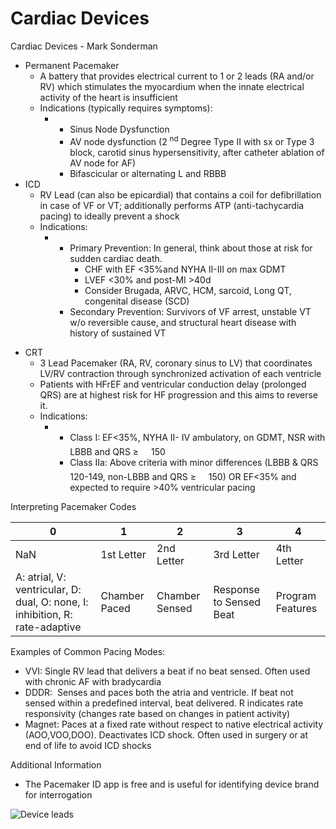 # Cardiac Devices
 
Cardiac Devices - Mark Sonderman

-   Permanent Pacemaker
    -   A
        battery that provides electrical current to 1 or 2 leads (RA
        and/or RV) which stimulates the myocardium when the innate
        electrical activity of the heart is insufficient
    -   Indications (typically requires symptoms):
        -   -   Sinus Node Dysfunction
            -   AV node dysfunction (2 <sup>nd</sup> Degree Type II with
                sx or Type 3 block, carotid sinus hypersensitivity,
                after catheter ablation of AV node for AF)
            -   Bifascicular or alternating L and RBBB
-   ICD
    -   RV Lead (can also be epicardial) that contains a coil for
        defibrillation in case of VF or VT; additionally performs ATP
        (anti-tachycardia pacing) to ideally prevent a shock
    -   Indications:
        -   -   Primary Prevention: In general, think about those at
                risk for sudden cardiac death.
                -   CHF with EF \<35%and NYHA II-III on max GDMT
                -   LVEF \<30% and post-MI >40d
                -   Consider Brugada, ARVC, HCM, sarcoid, Long QT,
                    congenital disease (SCD)
            -   Secondary Prevention: Survivors of VF arrest, unstable
                VT w/o reversible cause, and structural heart disease
                with history of sustained VT

<!-- -->

-   CRT
    -   3 Lead Pacemaker (RA, RV, coronary sinus to LV) that coordinates
        LV/RV contraction through synchronized activation of each
        ventricle
    -   Patients with HFrEF and ventricular conduction delay (prolonged
        QRS) are at highest risk for HF progression and this aims to
        reverse it.
    -   Indications:
        -   -   Class I: EF\<35%, NYHA II- IV ambulatory, on GDMT, NSR
                with LBBB and QRS
                ≥
                <embed src="file:////Users/mjn18/Library/Group%20Containers/UBF8T346G9.Office/TemporaryItems/msohtmlclip/clip_image002.emz" id="_x0000_i1025" style="width:9pt; height:15pt" />
                150
            -   Class IIa: Above criteria with minor differences (LBBB &
                QRS 120-149, non-LBBB and QRS
                ≥
                <embed src="file:////Users/mjn18/Library/Group%20Containers/UBF8T346G9.Office/TemporaryItems/msohtmlclip/clip_image003.emz" id="_x0000_i1025" style="width:9pt; height:15pt" />
                150\) OR EF\<35% and expected to require >40%
                ventricular pacing

Interpreting Pacemaker Codes

| 0                                                                            | 1             | 2              | 3                       | 4                |
|------------------------------------------------------------------------------|---------------|----------------|-------------------------|------------------|
| NaN                                                                          | 1st Letter    | 2nd Letter     | 3rd Letter              | 4th Letter       |
| A: atrial, V: ventricular, D: dual, O: none, I: inhibition, R: rate-adaptive | Chamber Paced | Chamber Sensed | Response to Sensed Beat | Program Features |

Examples of Common Pacing Modes:

-   VVI: Single RV lead that delivers a beat if no beat sensed. Often
    used with chronic AF with bradycardia
-   DDDR:  Senses and paces both the atria and ventricle. If beat not
    sensed within a predefined interval, beat delivered. R indicates
    rate responsivity (changes rate based on changes in patient
    activity)
-   Magnet: Paces at a fixed rate without respect to native electrical
    activity (AOO,VOO,DOO). Deactivates ICD shock. Often used in surgery
    or at end of life to avoid ICD shocks

Additional Information

-   The Pacemaker ID app is free and is useful for identifying device
    brand for interrogation

<img src="/sites/default/files/inline-images/Picture3.png" data-entity-type="file" data-entity-uuid="780d7809-549a-4dbe-86c0-d4c456c7971a" alt="Device leads" />
